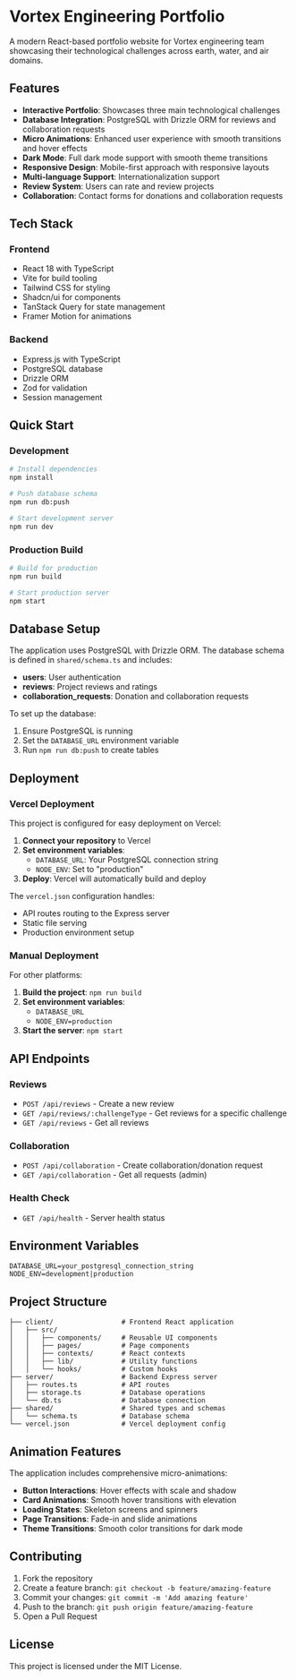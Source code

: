 # Vortex Engineering Portfolio

A modern React-based portfolio website for Vortex engineering team showcasing their technological challenges across earth, water, and air domains.

## Features

- **Interactive Portfolio**: Showcases three main technological challenges
- **Database Integration**: PostgreSQL with Drizzle ORM for reviews and collaboration requests
- **Micro Animations**: Enhanced user experience with smooth transitions and hover effects
- **Dark Mode**: Full dark mode support with smooth theme transitions
- **Responsive Design**: Mobile-first approach with responsive layouts
- **Multi-language Support**: Internationalization support
- **Review System**: Users can rate and review projects
- **Collaboration**: Contact forms for donations and collaboration requests

## Tech Stack

### Frontend
- React 18 with TypeScript
- Vite for build tooling
- Tailwind CSS for styling
- Shadcn/ui for components
- TanStack Query for state management
- Framer Motion for animations

### Backend
- Express.js with TypeScript
- PostgreSQL database
- Drizzle ORM
- Zod for validation
- Session management

## Quick Start

### Development
```bash
# Install dependencies
npm install

# Push database schema
npm run db:push

# Start development server
npm run dev
```

### Production Build
```bash
# Build for production
npm run build

# Start production server
npm start
```

## Database Setup

The application uses PostgreSQL with Drizzle ORM. The database schema is defined in `shared/schema.ts` and includes:

- **users**: User authentication
- **reviews**: Project reviews and ratings
- **collaboration_requests**: Donation and collaboration requests

To set up the database:

1. Ensure PostgreSQL is running
2. Set the `DATABASE_URL` environment variable
3. Run `npm run db:push` to create tables

## Deployment

### Vercel Deployment

This project is configured for easy deployment on Vercel:

1. **Connect your repository** to Vercel
2. **Set environment variables**:
   - `DATABASE_URL`: Your PostgreSQL connection string
   - `NODE_ENV`: Set to "production"
3. **Deploy**: Vercel will automatically build and deploy

The `vercel.json` configuration handles:
- API routes routing to the Express server
- Static file serving
- Production environment setup

### Manual Deployment

For other platforms:

1. **Build the project**: `npm run build`
2. **Set environment variables**:
   - `DATABASE_URL`
   - `NODE_ENV=production`
3. **Start the server**: `npm start`

## API Endpoints

### Reviews
- `POST /api/reviews` - Create a new review
- `GET /api/reviews/:challengeType` - Get reviews for a specific challenge
- `GET /api/reviews` - Get all reviews

### Collaboration
- `POST /api/collaboration` - Create collaboration/donation request
- `GET /api/collaboration` - Get all requests (admin)

### Health Check
- `GET /api/health` - Server health status

## Environment Variables

```env
DATABASE_URL=your_postgresql_connection_string
NODE_ENV=development|production
```

## Project Structure

```
├── client/                 # Frontend React application
│   ├── src/
│   │   ├── components/     # Reusable UI components
│   │   ├── pages/          # Page components
│   │   ├── contexts/       # React contexts
│   │   ├── lib/            # Utility functions
│   │   └── hooks/          # Custom hooks
├── server/                 # Backend Express server
│   ├── routes.ts           # API routes
│   ├── storage.ts          # Database operations
│   └── db.ts               # Database connection
├── shared/                 # Shared types and schemas
│   └── schema.ts           # Database schema
└── vercel.json             # Vercel deployment config
```

## Animation Features

The application includes comprehensive micro-animations:

- **Button Interactions**: Hover effects with scale and shadow
- **Card Animations**: Smooth hover transitions with elevation
- **Loading States**: Skeleton screens and spinners
- **Page Transitions**: Fade-in and slide animations
- **Theme Transitions**: Smooth color transitions for dark mode

## Contributing

1. Fork the repository
2. Create a feature branch: `git checkout -b feature/amazing-feature`
3. Commit your changes: `git commit -m 'Add amazing feature'`
4. Push to the branch: `git push origin feature/amazing-feature`
5. Open a Pull Request

## License

This project is licensed under the MIT License.